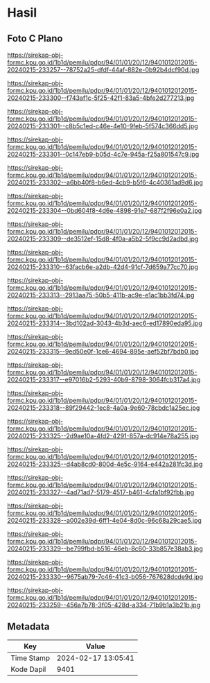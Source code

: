 # Hasil

## Foto C Plano

https://sirekap-obj-formc.kpu.go.id/1b1d/pemilu/pdpr/94/01/01/20/12/9401012012015-20240215-233257--78752a25-dfdf-44af-882e-0b92b4dcf90d.jpg

https://sirekap-obj-formc.kpu.go.id/1b1d/pemilu/pdpr/94/01/01/20/12/9401012012015-20240215-233300--f743af1c-5f25-42f1-83a5-4bfe2d277213.jpg

https://sirekap-obj-formc.kpu.go.id/1b1d/pemilu/pdpr/94/01/01/20/12/9401012012015-20240215-233301--c8b5c1ed-c46e-4e10-9feb-5f574c366dd5.jpg

https://sirekap-obj-formc.kpu.go.id/1b1d/pemilu/pdpr/94/01/01/20/12/9401012012015-20240215-233301--0c147eb9-b05d-4c7e-945a-f25a801547c9.jpg

https://sirekap-obj-formc.kpu.go.id/1b1d/pemilu/pdpr/94/01/01/20/12/9401012012015-20240215-233302--a6bb40f8-b6ed-4cb9-b5f6-4c40361ad9d6.jpg

https://sirekap-obj-formc.kpu.go.id/1b1d/pemilu/pdpr/94/01/01/20/12/9401012012015-20240215-233304--0bd604f8-4d6e-4898-91e7-687f2f96e0a2.jpg

https://sirekap-obj-formc.kpu.go.id/1b1d/pemilu/pdpr/94/01/01/20/12/9401012012015-20240215-233309--de3512ef-15d8-4f0a-a5b2-5f9cc9d2adbd.jpg

https://sirekap-obj-formc.kpu.go.id/1b1d/pemilu/pdpr/94/01/01/20/12/9401012012015-20240215-233310--63facb6e-a2db-42d4-91cf-7d659a77cc70.jpg

https://sirekap-obj-formc.kpu.go.id/1b1d/pemilu/pdpr/94/01/01/20/12/9401012012015-20240215-233313--2913aa75-50b5-411b-ac9e-e1ac1bb3fd74.jpg

https://sirekap-obj-formc.kpu.go.id/1b1d/pemilu/pdpr/94/01/01/20/12/9401012012015-20240215-233314--3bd102ad-3043-4b3d-aec6-ed17890eda95.jpg

https://sirekap-obj-formc.kpu.go.id/1b1d/pemilu/pdpr/94/01/01/20/12/9401012012015-20240215-233315--9ed50e0f-1ce6-4694-895e-aef52bf7bdb0.jpg

https://sirekap-obj-formc.kpu.go.id/1b1d/pemilu/pdpr/94/01/01/20/12/9401012012015-20240215-233317--e97016b2-5293-40b9-8798-3064fcb317a4.jpg

https://sirekap-obj-formc.kpu.go.id/1b1d/pemilu/pdpr/94/01/01/20/12/9401012012015-20240215-233318--89f29442-1ec8-4a0a-9e60-78cbdc1a25ec.jpg

https://sirekap-obj-formc.kpu.go.id/1b1d/pemilu/pdpr/94/01/01/20/12/9401012012015-20240215-233325--2d9ae10a-4fd2-4291-857a-dc914e78a255.jpg

https://sirekap-obj-formc.kpu.go.id/1b1d/pemilu/pdpr/94/01/01/20/12/9401012012015-20240215-233325--d4ab8cd0-800d-4e5c-9164-e442a281fc3d.jpg

https://sirekap-obj-formc.kpu.go.id/1b1d/pemilu/pdpr/94/01/01/20/12/9401012012015-20240215-233327--4ad71ad7-5179-4517-b461-4cfa1bf92fbb.jpg

https://sirekap-obj-formc.kpu.go.id/1b1d/pemilu/pdpr/94/01/01/20/12/9401012012015-20240215-233328--a002e39d-6ff1-4e04-8d0c-96c68a29cae5.jpg

https://sirekap-obj-formc.kpu.go.id/1b1d/pemilu/pdpr/94/01/01/20/12/9401012012015-20240215-233329--be799fbd-b516-46eb-8c60-33b857e38ab3.jpg

https://sirekap-obj-formc.kpu.go.id/1b1d/pemilu/pdpr/94/01/01/20/12/9401012012015-20240215-233330--9675ab79-7c46-41c3-b056-767628dcde9d.jpg

https://sirekap-obj-formc.kpu.go.id/1b1d/pemilu/pdpr/94/01/01/20/12/9401012012015-20240215-233259--456a7b78-3f05-428d-a334-71b9b1a3b21b.jpg


## Metadata

| Key        | Value               |
| ---------- | ------------------- |
| Time Stamp | 2024-02-17 13:05:41 |
| Kode Dapil | 9401                |



